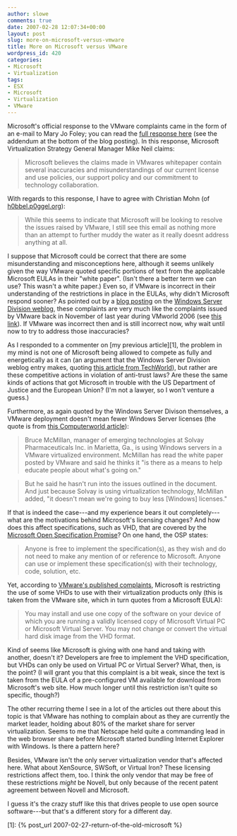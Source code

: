 ```yaml
---
author: slowe
comments: true
date: 2007-02-28 12:07:34+00:00
layout: post
slug: more-on-microsoft-versus-vmware
title: More on Microsoft versus VMware
wordpress_id: 420
categories:
- Microsoft
- Virtualization
tags:
- ESX
- Microsoft
- Virtualization
- VMware
---
```


Microsoft's official response to the VMware complaints came in the form of an e-mail to Mary Jo Foley; you can read the [full response here](http://blogs.zdnet.com/microsoft/?p=283) (see the addendum at the bottom of the blog posting). In this response, Microsoft Virtualization Strategy General Manager Mike Neil claims:

>Microsoft believes the claims made in VMwares whitepaper contain several inaccuracies and misunderstandings of our current license and use policies, our support policy and our commitment to technology collaboration.

With regards to this response, I have to agree with Christian Mohn (of [h0bbel.p0ggel.org](http://h0bbel.p0ggel.org/)):

>While this seems to indicate that Microsoft will be looking to resolve the issues raised by VMware, I still see this email as nothing more than an attempt to further muddy the water as it really doesnt address anything at all.

I suppose that Microsoft could be correct that there are some misunderstanding and misconceptions here, although it seems unlikely given the way VMware quoted specific portions of text from the applicable Microsoft EULAs in their "white paper". (Isn't there a better term we can use? This wasn't a white paper.) Even so, if VMware is incorrect in their understanding of the restrictions in place in the EULAs, why didn't Microsoft respond sooner? As pointed out by a [blog posting](http://blogs.technet.com/windowsserver/archive/2007/02/27/VMyths.aspx) on the [Windows Server Division weblog](http://blogs.technet.com/windowsserver/default.aspx), these complaints are very much like the complaints issued by VMware back in November of last year during VMworld 2006 (see [this link](http://blogs.vmware.com/console/2006/11/licensing.html)). If VMware was incorrect then and is still incorrect now, why wait until now to try to address those inaccuracies?

As I responded to a commenter on [my previous article][1], the problem in my mind is not one of Microsoft being allowed to compete as fully and energetically as it can (an argument that the Windows Server Division weblog entry makes, quoting [this article from TechWorld](http://www.techworld.com/opsys/features/index.cfm?featureid=3195&amp;pagtype=samechan)), but rather are these competitive actions in violation of anti-trust laws? Are these the same kinds of actions that got Microsoft in trouble with the US Department of Justice and the European Union? (I'm not a lawyer, so I won't venture a guess.)

Furthermore, as again quoted by the Windows Server Divison themselves, a VMware deployment doesn't mean fewer Windows Server licenses (the quote is from [this Computerworld article](http://www.computerworld.com/action/article.do?command=viewArticleBasic&articleId=9011941&pageNumber=2)):

>Bruce McMillan, manager of emerging technologies at Solvay Pharmaceuticals Inc. in Marietta, Ga., is using Windows servers in a VMware virtualized environment. McMillan has read the white paper posted by VMware and said he thinks it "is there as a means to help educate people about what's going on."

>But he said he hasn't run into the issues outlined in the document. And just because Solvay is using virtualization technology, McMillan added, "it doesn't mean we're going to buy less [Windows] licenses."

If that is indeed the case---and my experience bears it out completely---what are the motivations behind Microsoft's licensing changes? And how does this affect specifications, such as VHD, that are covered by the [Microsoft Open Specification Promise](http://www.microsoft.com/interop/osp/default.mspx)? On one hand, the OSP states:

>Anyone is free to implement the specification(s), as they wish and do not need to make any mention of or reference to Microsoft. Anyone can use or implement these specification(s) with their technology, code, solution, etc.

Yet, according to [VMware's published complaints](http://www.vmware.com/solutions/whitepapers/msoft_licensing_wp.html), Microsoft is restricting the use of some VHDs to use with their virtualization products only (this is taken from the VMware site, which in turn quotes from a Microsoft EULA):

>You may install and use one copy of the software on your device of which you are running a validly licensed copy of Microsoft Virtual PC or Microsoft Virtual Server. You may not change or convert the virtual hard disk image from the VHD format.

Kind of seems like Microsoft is giving with one hand and taking with another, doesn't it? Developers are free to implement the VHD specification, but VHDs can only be used on Virtual PC or Virtual Server? What, then, is the point? (I will grant you that this complaint is a bit weak, since the text is taken from the EULA of a pre-configured VM available for download from Microsoft's web site. How much longer until this restriction isn't quite so specific, though?)

The other recurring theme I see in a lot of the articles out there about this topic is that VMware has nothing to complain about as they are currently the market leader, holding about 80% of the market share for server virtualization. Seems to me that Netscape held quite a commanding lead in the web browser share before Microsoft started bundling Internet Explorer with Windows. Is there a pattern here?

Besides, VMware isn't the only server virtualization vendor that's affected here. What about XenSource, SWSoft, or Virtual Iron? These licensing restrictions affect them, too. I think the only vendor that may be free of these restrictions _might_ be Novell, but only because of the recent patent agreement between Novell and Microsoft.

I guess it's the crazy stuff like this that drives people to use open source software---but that's a different story for a different day.

[1]: {% post_url 2007-02-27-return-of-the-old-microsoft %}
